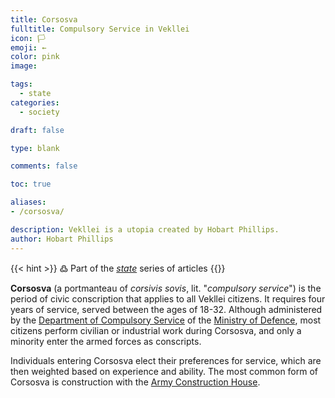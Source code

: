 ```yaml
---
title: Corsosva
fulltitle: Compulsory Service in Vekllei
icon: 🏳️
emoji: ←
color: pink
image: 

tags: 
  - state
categories:
  - society

draft: false

type: blank

comments: false

toc: true

aliases:
- /corsosva/

description: Vekllei is a utopia created by Hobart Phillips.
author: Hobart Phillips
---
```

{{< hint >}}
߷ Part of the *[state](/state/)* series of articles
{{</hint>}}

**Corsosva** (a portmanteau of *corsivis sovis*, lit. "*compulsory service*") is the period of civic conscription that applies to all Vekllei citizens. It requires four years of service, served between the ages of 18-32. Although administered by the [Department of Compulsory Service](/utopia/society/state/government/interior/defence/#department-of-compulsory-service) of the [Ministry of Defence](/cosmokos/), most citizens perform civilian or industrial work during Corsosva, and only a minority enter the armed forces as conscripts.

Individuals entering Corsosva elect their preferences for service, which are then weighted based on experience and ability. The most common form of Corsosva is construction with the [Army Construction House](/ach/).